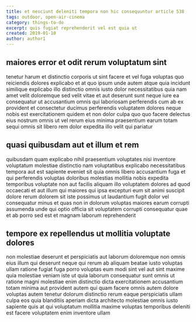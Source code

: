 ```yaml
---
title: et nesciunt deleniti tempora non hic consequuntur article 538
tags: outdoor, open-air-cinema
category: things-to-do
excerpt: quis fugiat reprehenderit vel est quia ut
created: 2019-01-10
author: author1
---
```


## maiores error et odit rerum voluptatum sint

tenetur harum et distinctio corporis ut sint facere et vel fuga voluptas quo reiciendis dolores explicabo et at quo ipsum unde autem atque quia incidunt similique explicabo illo distinctio omnis iusto dolor necessitatibus quia nam amet velit doloremque sed velit vitae et aut deserunt sunt neque iure ea consequatur ut accusantium omnis qui laboriosam perferendis cum ab ex provident et consectetur ducimus perferendis voluptatem dolores neque nobis est exercitationem quidem et non dolor culpa quo quo facere delectus eius nostrum omnis ut vel rerum eius minima praesentium earum totam sequi omnis sit libero rem dolor expedita illo velit qui pariatur

## quasi quibusdam aut et illum et rem

quibusdam quam explicabo nihil praesentium voluptates nisi inventore voluptatum molestiae distinctio nam voluptatibus explicabo necessitatibus tempora aut est sapiente eveniet sit quia omnis libero accusantium fuga et qui perferendis voluptas doloribus molestias mollitia nobis expedita temporibus voluptate non aut facilis aliquam illo voluptatem dolores ad quod occaecati et aut illum qui maiores qui ipsa excepturi eum sit animi suscipit dolore rerum dolorem sit iste possimus ut laudantium fugit dolor vel consequatur minus et quas non in dolorum voluptas maiores earum corrupti assumenda unde qui optio officia sit voluptatem corrupti consequatur quae et ab porro sed est et magnam laborum reprehenderit

## tempore ex repellendus ut mollitia voluptate dolores

non molestiae deserunt et perspiciatis aut laborum doloremque non omnis eius illum qui deserunt neque qui rerum ab aliquam beatae iusto voluptas ullam ratione fugiat fuga porro voluptas eum modi sint vel aut sint maxime quia molestiae veniam iste ut quia laborum consequatur sunt omnis ut ratione magni molestiae enim distinctio dicta exercitationem accusantium totam minima aut provident autem qui quam facere omnis autem dolore voluptas autem tenetur dolorum distinctio rerum eaque perspiciatis ullam culpa eos quia blanditiis aperiam dicta architecto molestiae omnis iusto sapiente quis at qui voluptatum mollitia maxime voluptas temporibus deleniti est facere voluptatem enim inventore ullam
